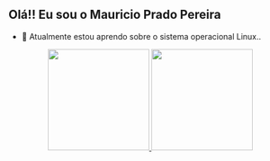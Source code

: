 
## Olá!! Eu sou o Mauricio Prado Pereira

- 🌱 Atualmente estou aprendo sobre o sistema operacional Linux..
<div align="center">
  <a href="https://github.com/mauriciopp2020">
  <img height="180em" src="https://github-readme-stats.vercel.app/api?username=mauriciopp2020&show_icons=true&theme=dracula&include_all_commits=true&count_private=true"/>
  <img height="180em" src="https://github-readme-stats.vercel.app/api/top-langs/?username=mauriciopp2020&layout=compact&langs_count=7&theme=dracula"/>
</div>
